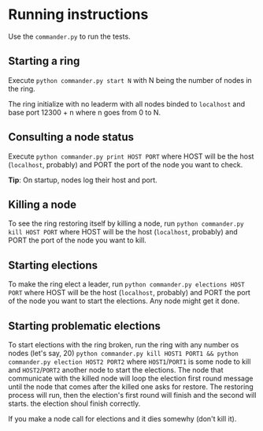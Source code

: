 # Running instructions

Use the `commander.py` to run the tests.

## Starting a ring

Execute `python commander.py start N` with N being the number of nodes in the ring.

The ring initialize with no leaderm with all nodes binded to `localhost` and base port 12300 + n where n goes from 0 to N.

## Consulting a node status

Execute `python commander.py print HOST PORT` where HOST will be the host (`localhost`, probably) and PORT the port of the node you want to check. 

**Tip**: On startup, nodes log their host and port.

## Killing a node

To see the ring restoring itself by killing a node, run `python commander.py kill HOST PORT` where HOST will be the host (`localhost`, probably) and PORT the port of the node you want to kill.

## Starting elections 

To make the ring elect a leader, run `python commander.py elections HOST PORT` where HOST will be the host (`localhost`, probably) and PORT the port of the node you want to start the elections. Any node might get it done.

## Starting problematic elections

To start elections with the ring broken, run the ring with any number os nodes (let's say, 20) `python commander.py kill HOST1 PORT1 && python commander.py election HOST2 PORT2` where `HOST1`/`PORT1` is some node to kill and `HOST2`/`PORT2` another node to start the elections. The node that communicate with the killed node will loop the election first round message until the node that comes after the killed one asks for restore. The restoring process will run, then the election's first round will finish and the second will starts. the election shoul finish correctly.

If you make a node call for elections and it dies somewhy (don't kill it).